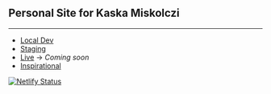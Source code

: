 ## Personal Site for Kaska Miskolczi
---

* [Local Dev](http://192.168.1.80:8080)
* [Staging](https://kaska.netlify.app)
* [Live](#) -> _Coming soon_
* [Inspirational](https://waynethursby.com/posts/turning-netlify-cms-up-to-eleventy/)

[![Netlify Status](https://api.netlify.com/api/v1/badges/8606c3da-ffb8-4c76-a6ef-37fa136a9fb0/deploy-status)](https://app.netlify.com/sites/kaska/deploys)